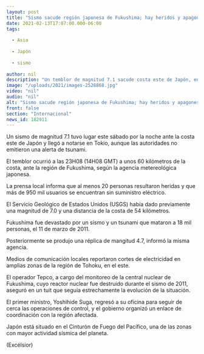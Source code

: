 ```yaml
---
layout: post
title: "Sismo sacude región japonesa de Fukushima; hay heridos y apagones"
date: 2021-02-13T17:07:00.000-06:00
tags:
  
  - Asia
  
  - Japón
  
  - sismo
  
author: nil
description: "Un temblor de magnitud 7.1 sacude costa este de Japón, en la región de Fukushima; reportes preliminares dan cuenta de varios heridos y apagones masivos en la zona"
image: "/uploads/2021/images-2528868.jpg"
video: "nil"
audio: "nil"
alt: "Sismo sacude región japonesa de Fukushima; hay heridos y apagones"
front: false
section: "Internacional"
news_id: 182911
---
```


Un sismo de magnitud 7.1 tuvo lugar este sábado por la noche ante la costa este de Japón y llegó a notarse en Tokio, aunque las autoridades no emitieron una alerta de tsunami.

El temblor ocurrió a las 23H08 (14H08 GMT) a unos 60 kilómetros de la costa, ante la región de Fukushima, según la agencia metereológica japonesa.

La prensa local informa que al menos 20 personas resultaron heridas y que más de 950 mil usuarios se encuentran sin suministro eléctrico.

El Servicio Geológico de Estados Unidos (USGS) había dado previamente una magnitud de 7.0 y una distancia de la costa de 54 kilómetros.

Fukushima fue devastado por un sismo y un tsunami que mataron a 18 mil personas, el 11 de marzo de 2011.

Posteriormente se produjo una réplica de mangitud 4.7, informó la misma agencia.

Medios de comunicación locales reportaron cortes de electricidad en amplias zonas de la región de Tohoku, en el este.

El operador Tepco, a cargo del monitoreo de la central nuclear de Fukushima, cuyo reactor nuclear fue destruido durante el sismo de 2011, aseguró en un tuit que seguía estrechamente la evolución de la situación.

El primer ministro, Yoshihide Suga, regresó a su oficina para seguir de cerca las operaciones de control, y el gobierno organizó un enlace de coordinación con la región afectada.

Japón está situado en el Cinturón de Fuego del Pacífico, una de las zonas con mayor actividad sísmica del planeta.

(Excélsior)